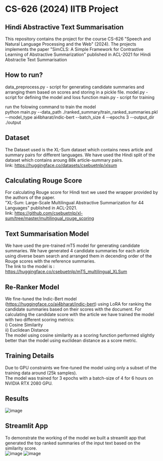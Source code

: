 # CS-626 (2024) IITB Project
## Hindi Abstractive Text Summarisation
This repository contains the project for the course CS-626 "Speech and Natural Language Processing and the Web" (2024).
The projects implements the paper "SimCLS: A Simple Framework for Contrastive Learning of Abstractive Summarization" published in ACL-2021 for Hindi Abstractie Text Summarisation

## How to run?
data_preprocess.py - script for generating candidate summaries and arranging them based on scores and storing in a pickle file.
model.py - script for defining the model and loss function
main.py - script for training

run the folowing command to train the model  
python main.py --data_path ./ranked_summary/train_ranked_summaries.pkl --model_type ai4bharat/indic-bert --batch_size 4 --epochs 3 --output_dir ./output

## Dataset
The Dataset used is the XL-Sum dataset which contains news article and summary pairs for different languages.
We have used the Hindi split of the dataset which contains aroung 88k article-summary pairs.  
link: https://huggingface.co/datasets/csebuetnlp/xlsum

## Calculating Rouge Score
For calculating Rouge score for Hindi text we used the wrapper provided by the authors of the paper.  
"XL-Sum: Large-Scale Multilingual Abstractive Summarization for 44 Languages" published in ACL-2021.  
link: https://github.com/csebuetnlp/xl-sum/tree/master/multilingual_rouge_scoring

## Text Summarisation Model
We have used the pre-trained mT5 model for generating candidate summaries.
We have generated 4 candidate summaries for each article using diverse beam search and arranged them in decending order of the Rouge scores with the reference summaries.  
The link to the model is : https://huggingface.co/csebuetnlp/mT5_multilingual_XLSum

## Re-Ranker Model
We fine-tuned the Indic-Bert model (https://huggingface.co/ai4bharat/indic-bert) using LoRA for ranking the candidate summaries based on their scores with the document.
For calculating the candidate score with the article we have trained the model with two different scoring metrics:  
i) Cosine Similarity  
ii) Euclidean Distance  
The model using cosine similarity as a scoring function performed slightly better than the model using euclidean distance as a score metric.

## Training Details
Due to GPU constraints we fine-tuned the model using only a subset of the training data around (25k samples).  
The model was trained for 3 epochs with a batch-size of 4 for 6 hours on NVIDIA RTX 2080 GPU.

## Results  
![image](https://github.com/user-attachments/assets/c5c7d305-aed3-44b3-ace7-b1d246eb1c62)

## Streamlit App
To demonstrate the working of the model we built a streamlit app that generated the top ranked summaries of the input text based on the similarity score.  
![image](https://github.com/user-attachments/assets/3b3047a6-4190-4e95-bc59-2cabef1e128e)
![image](https://github.com/user-attachments/assets/06e0b1bf-418a-42be-a30e-1bf95d2aab28)



